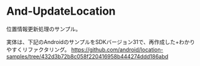 # And-UpdateLocation

位置情報更新処理のサンプル。

実体は、下記のAndroidのサンプルをSDKバージョン31で、再作成した+わかりやすくリファクタリング。
https://github.com/android/location-samples/tree/432d3b72b8c058f220416958b444274ddd186abd
